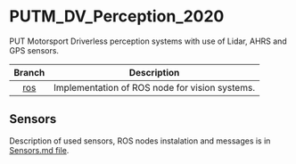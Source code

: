 # PUTM_DV_Perception_2020
PUT Motorsport Driverless perception systems with use of Lidar, AHRS and GPS sensors.

| Branch 	| Description 	|
|:-:	|:-:	|
| [ros](https://github.com/PUT-Motorsport/PUTM_DV_Perception_2020/tree/ros) 	| Implementation of ROS node for vision systems. 	|

## Sensors
Description of used sensors, ROS nodes instalation and messages is in [Sensors.md file](./Sensors.md).